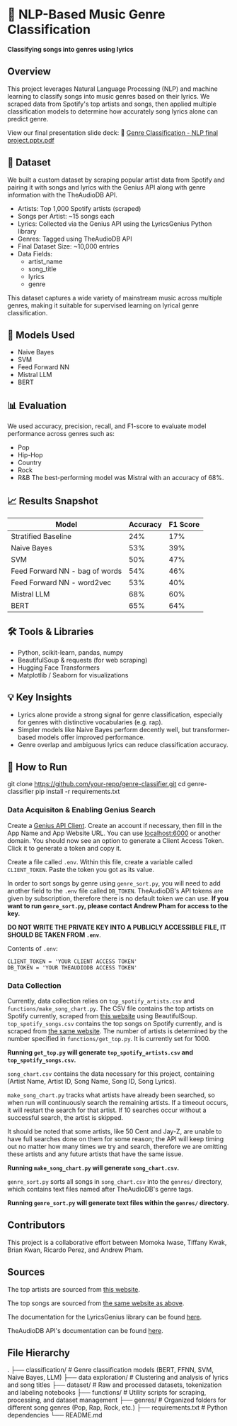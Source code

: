 # 🎵 NLP-Based Music Genre Classification

**Classifying songs into genres using lyrics**

## Overview
This project leverages Natural Language Processing (NLP) and machine learning to classify songs into music genres based on their lyrics. We scraped data from Spotify's top artists and songs, then applied multiple classification models to determine how accurately song lyrics alone can predict genre.

View our final presentation slide deck:
📎 [Genre Classification - NLP final project.pptx.pdf](https://github.com/user-attachments/files/20141274/Genre.Classification.-.NLP.final.project.pptx.pdf)

## 📂 Dataset
We built a custom dataset by scraping popular artist data from Spotify and pairing it with songs and lyrics with the Genius API along with genre information with the TheAudioDB API.

- Artists: Top 1,000 Spotify artists (scraped)
- Songs per Artist: ~15 songs each
- Lyrics: Collected via the Genius API using the LyricsGenius Python library
- Genres: Tagged using TheAudioDB API
- Final Dataset Size: ~10,000 entries
- Data Fields:
    - artist_name
    - song_title
    - lyrics
    - genre

This dataset captures a wide variety of mainstream music across multiple genres, making it suitable for supervised learning on lyrical genre classification.

## 🧠 Models Used
- Naive Bayes
- SVM
- Feed Forward NN
- Mistral LLM
- BERT

## 📊 Evaluation
We used accuracy, precision, recall, and F1-score to evaluate model performance across genres such as:
- Pop
- Hip-Hop
- Country
- Rock
- R&B
The best-performing model was Mistral with an accuracy of 68%.

## 📈 Results Snapshot
| Model                           | Accuracy | F1 Score |
| ------------------------------- | -------- | -------- |
| Stratified Baseline             | 24%      | 17%      |
| Naive Bayes                     | 53%      | 39%      |
| SVM                             | 50%      | 47%      |
| Feed Forward NN - bag of words  | 54%      | 46%      |
| Feed Forward NN - word2vec      | 53%      | 40%      |
| Mistral LLM                     | 68%      | 60%      |
| BERT                            | 65%      | 64%      |

## 🛠️ Tools & Libraries
- Python, scikit-learn, pandas, numpy
- BeautifulSoup & requests (for web scraping)
- Hugging Face Transformers
- Matplotlib / Seaborn for visualizations

## 💡 Key Insights
- Lyrics alone provide a strong signal for genre classification, especially for genres with distinctive vocabularies (e.g. rap).
- Simpler models like Naive Bayes perform decently well, but transformer-based models offer improved performance.
- Genre overlap and ambiguous lyrics can reduce classification accuracy.

## 🚀 How to Run
git clone https://github.com/your-repo/genre-classifier.git
cd genre-classifier
pip install -r requirements.txt

### Data Acquisiton & Enabling Genius Search

Create a [Genius API Client](https://genius.com/api-clients). Create an account if necessary, then fill in the App Name and App Website URL. You can use [localhost:6000](http://localhost:6000/) or another domain. You should now see an option to generate a Client Access Token. Click it to generate a token and copy it.

Create a file called `.env`. Within this file, create a variable called `CLIENT_TOKEN`. Paste the token you got as its value.

In order to sort songs by genre using `genre_sort.py`, you will need to add another field to the `.env` file called `DB_TOKEN`. TheAudioDB's API tokens are given by subscription, therefore there is no default token we can use. **If you want to run `genre_sort.py`, please contact Andrew Pham for access to the key.**

**DO NOT WRITE THE PRIVATE KEY INTO A PUBLICLY ACCESSIBLE FILE, IT SHOULD BE TAKEN FROM `.env`**.

Contents of `.env`:

    CLIENT_TOKEN = 'YOUR CLIENT ACCESS TOKEN'
    DB_TOKEN = 'YOUR THEAUDIODB ACCESS TOKEN'

### Data Collection

Currently, data collection relies on `top_spotify_artists.csv` and `functions/make_song_chart.py`. The CSV file contains the top artists on Spotify currently, scraped from [this website](https://kworb.net/spotify/listeners.html) using BeautifulSoup. `top_spotify_songs.csv` contains the top songs on Spotify currently, and is scraped from [the same website](https://kworb.net/spotify/songs.html). The number of artists is determined by the number specified in `functions/get_top.py`. It is currently set for 1000.

**Running `get_top.py` will generate `top_spotify_artists.csv` and `top_spotify_songs.csv`.**

`song_chart.csv` contains the data necessary for this project, containing (Artist Name, Artist ID, Song Name, Song ID, Song Lyrics).

`make_song_chart.py` tracks what artists have already been searched, so when run will continuously search the remaining artists. If a timeout occurs, it will restart the search for that artist. If 10 searches occur without a successful search, the artist is skipped.

It should be noted that some artists, like 50 Cent and Jay-Z, are unable to have full searches done on them for some reason; the API will keep timing out no matter how many times we try and search, therefore we are omitting these artists and any future artists that have the same issue.

**Running `make_song_chart.py` will generate `song_chart.csv`.**

`genre_sort.py` sorts all songs in `song_chart.csv` into the `genres/` directory, which contains text files named after TheAudioDB's genre tags.

**Running `genre_sort.py` will generate text files within the `genres/` directory.**

## Contributors

This project is a collaborative effort between Momoka Iwase, Tiffany Kwak, Brian Kwan, Ricardo Perez, and Andrew Pham.

## Sources

The top artists are sourced from [this website](https://kworb.net/spotify/listeners.html).

The top songs are sourced from [the same website as above](https://kworb.net/spotify/songs.html).

The documentation for the LyricsGenius library can be found [here](https://lyricsgenius.readthedocs.io/en/master/index.html).

TheAudioDB API's documentation can be found [here](https://www.theaudiodb.com/).

## File Hierarchy
.
├── classification/ # Genre classification models (BERT, FFNN, SVM, Naive Bayes, LLM)
├── data exploration/ # Clustering and analysis of lyrics and song titles
├── dataset/ # Raw and processed datasets, tokenization and labeling notebooks
├── functions/ # Utility scripts for scraping, processing, and dataset management
├── genres/ # Organized folders for different song genres (Pop, Rap, Rock, etc.)
├── requirements.txt # Python dependencies
└── README.md
